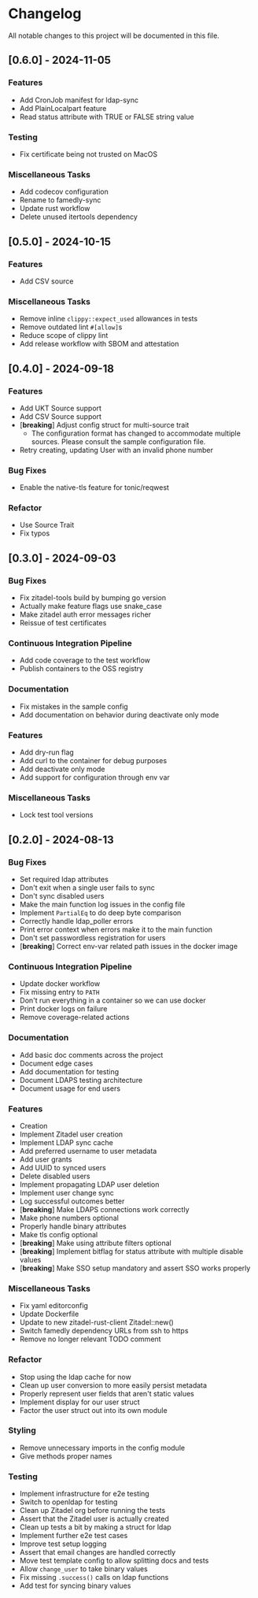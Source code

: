 # Changelog

All notable changes to this project will be documented in this file.

## [0.6.0] - 2024-11-05

### Features

- Add CronJob manifest for ldap-sync
- Add PlainLocalpart feature
- Read status attribute with TRUE or FALSE string value

### Testing

- Fix certificate being not trusted on MacOS

### Miscellaneous Tasks

- Add codecov configuration
- Rename to famedly-sync
- Update rust workflow
- Delete unused itertools dependency

## [0.5.0] - 2024-10-15


### Features

- Add CSV source

### Miscellaneous Tasks

- Remove inline `clippy::expect_used` allowances in tests
- Remove outdated lint `#[allow]`s
- Reduce scope of clippy lint
- Add release workflow with SBOM and attestation

## [0.4.0] - 2024-09-18

### Features

- Add UKT Source support
- Add CSV Source support
- [**breaking**] Adjust config struct for multi-source trait
  - The configuration format has changed to accommodate multiple sources. Please
    consult the sample configuration file.
- Retry creating, updating User with an invalid phone number

### Bug Fixes

- Enable the native-tls feature for tonic/reqwest

### Refactor

- Use Source Trait
- Fix typos

## [0.3.0] - 2024-09-03

### Bug Fixes

- Fix zitadel-tools build by bumping go version
- Actually make feature flags use snake_case
- Make zitadel auth error messages richer
- Reissue of test certificates

### Continuous Integration Pipeline

- Add code coverage to the test workflow
- Publish containers to the OSS registry

### Documentation

- Fix mistakes in the sample config
- Add documentation on behavior during deactivate only mode

### Features

- Add dry-run flag
- Add curl to the container for debug purposes
- Add deactivate only mode
- Add support for configuration through env var

### Miscellaneous Tasks

- Lock test tool versions

## [0.2.0] - 2024-08-13

### Bug Fixes

- Set required ldap attributes
- Don't exit when a single user fails to sync
- Don't sync disabled users
- Make the main function log issues in the config file
- Implement `PartialEq` to do deep byte comparison
- Correctly handle ldap_poller errors
- Print error context when errors make it to the main function
- Don't set passwordless registration for users
- [**breaking**] Correct env-var related path issues in the docker image

### Continuous Integration Pipeline

- Update docker workflow
- Fix missing entry to `PATH`
- Don't run everything in a container so we can use docker
- Print docker logs on failure
- Remove coverage-related actions

### Documentation

- Add basic doc comments across the project
- Document edge cases
- Add documentation for testing
- Document LDAPS testing architecture
- Document usage for end users

### Features

- Creation
- Implement Zitadel user creation
- Implement LDAP sync cache
- Add preferred username to user metadata
- Add user grants
- Add UUID to synced users
- Delete disabled users
- Implement propagating LDAP user deletion
- Implement user change sync
- Log successful outcomes better
- [**breaking**] Make LDAPS connections work correctly
- Make phone numbers optional
- Properly handle binary attributes
- Make tls config optional
- [**breaking**] Make using attribute filters optional
- [**breaking**] Implement bitflag for status attribute with multiple disable values
- [**breaking**] Make SSO setup mandatory and assert SSO works properly

### Miscellaneous Tasks

- Fix yaml editorconfig
- Update Dockerfile
- Update to new zitadel-rust-client Zitadel::new()
- Switch famedly dependency URLs from ssh to https
- Remove no longer relevant TODO comment

### Refactor

- Stop using the ldap cache for now
- Clean up user conversion to more easily persist metadata
- Properly represent user fields that aren't static values
- Implement display for our user struct
- Factor the user struct out into its own module

### Styling

- Remove unnecessary imports in the config module
- Give methods proper names

### Testing

- Implement infrastructure for e2e testing
- Switch to openldap for testing
- Clean up Zitadel org before running the tests
- Assert that the Zitadel user is actually created
- Clean up tests a bit by making a struct for ldap
- Implement further e2e test cases
- Improve test setup logging
- Assert that email changes are handled correctly
- Move test template config to allow splitting docs and tests
- Allow `change_user` to take binary values
- Fix missing `.success()` calls on ldap functions
- Add test for syncing binary values

<!-- generated by git-cliff -->

